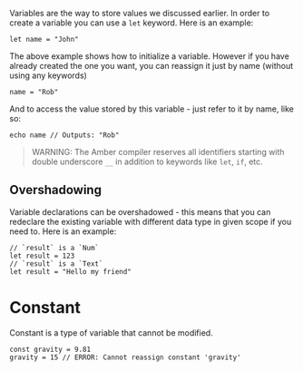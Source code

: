 Variables are the way to store values we discussed earlier. In order to create a variable you can use a `let` keyword. Here is an example:

```ab
let name = "John"
```

The above example shows how to initialize a variable. However if you have already created the one you want, you can reassign it just by name (without using any keywords)

```ab
name = "Rob"
```

And to access the value stored by this variable - just refer to it by name, like so:

```ab
echo name // Outputs: "Rob"
```

> WARNING: The Amber compiler reserves all identifiers starting with double underscore `__` in addition to keywords like `let`, `if`, etc.

## Overshadowing

Variable declarations can be overshadowed - this means that you can redeclare the existing variable with different data type in given scope if you need to. Here is an example:

```ab
// `result` is a `Num`
let result = 123
// `result` is a `Text`
let result = "Hello my friend"
```

# Constant

Constant is a type of variable that cannot be modified.

```ab
const gravity = 9.81
gravity = 15 // ERROR: Cannot reassign constant 'gravity'
```

